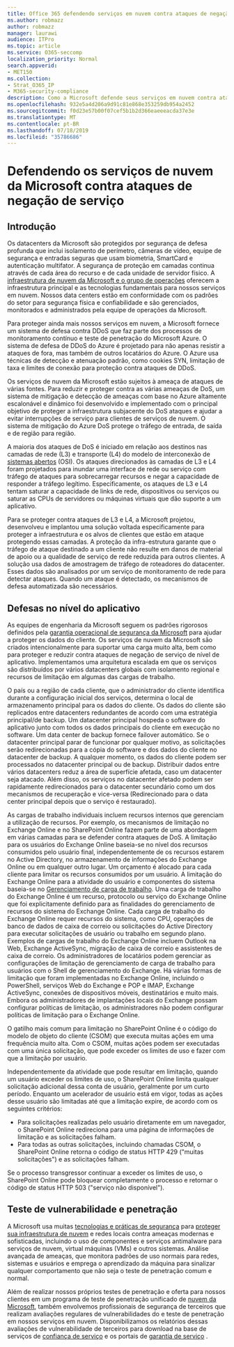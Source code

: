```yaml
---
title: Office 365 defendendo serviços em nuvem contra ataques de negação de serviço
ms.author: robmazz
author: robmazz
manager: laurawi
audience: ITPro
ms.topic: article
ms.service: O365-seccomp
localization_priority: Normal
search.appverid:
- MET150
ms.collection:
- Strat_O365_IP
- M365-security-compliance
description: Como a Microsoft defende seus serviços em nuvem contra ataques de negação de serviço (DoS).
ms.openlocfilehash: 932e5a4d206a9d91c81e868e353259db954a2452
ms.sourcegitcommit: f0d23e57b00f07cef5b1b2d366eaeeeacda37e3e
ms.translationtype: MT
ms.contentlocale: pt-BR
ms.lasthandoff: 07/18/2019
ms.locfileid: "35786686"
---
```

# <a name="defending-microsoft-cloud-services-against-denial-of-service-attacks"></a>Defendendo os serviços de nuvem da Microsoft contra ataques de negação de serviço

## <a name="introduction"></a>Introdução
Os datacenters da Microsoft são protegidos por segurança de defesa profunda que inclui isolamento de perímetro, câmeras de vídeo, equipe de segurança e entradas seguras que usam biometria, SmartCard e autenticação multifator. A segurança de proteção em camadas continua através de cada área do recurso e de cada unidade de servidor físico. A [infraestrutura de nuvem da Microsoft e o grupo de operações](https://www.microsoft.com/en-us/cloud-platform/global-datacenters) oferecem a infraestrutura principal e as tecnologias fundamentais para nossos serviços em nuvem. Nossos data centers estão em conformidade com os padrões do setor para segurança física e confiabilidade e são gerenciados, monitorados e administrados pela equipe de operações da Microsoft.

Para proteger ainda mais nossos serviços em nuvem, a Microsoft fornece um sistema de defesa contra DDoS que faz parte dos processos de monitoramento contínuo e teste de penetração do Microsoft Azure. O sistema de defesa de DDoS do Azure é projetado para não apenas resistir a ataques de fora, mas também de outros locatários do Azure. O Azure usa técnicas de detecção e atenuação padrão, como cookies SYN, limitação de taxa e limites de conexão para proteção contra ataques de DDoS.

Os serviços de nuvem da Microsoft estão sujeitos à ameaça de ataques de várias fontes. Para reduzir e proteger contra as várias ameaças de DoS, um sistema de mitigação e detecção de ameaças com base no Azure altamente escalonável e dinâmico foi desenvolvido e implementado com o principal objetivo de proteger a infraestrutura subjacente do DoS ataques e ajudar a evitar interrupções de serviço para clientes de serviços de nuvem. O sistema de mitigação do Azure DoS protege o tráfego de entrada, de saída e de região para região.

A maioria dos ataques de DoS é iniciado em relação aos destinos nas camadas de rede (L3) e transporte (L4) do modelo de interconexão de [sistemas abertos](https://docs.microsoft.com/windows-hardware/drivers/network/windows-network-architecture-and-the-osi-model) (OSI). Os ataques direcionados às camadas de L3 e L4 foram projetados para inundar uma interface de rede ou serviço com tráfego de ataques para sobrecarregar recursos e negar a capacidade de responder a tráfego legítimo. Especificamente, os ataques de L3 e L4 tentam saturar a capacidade de links de rede, dispositivos ou serviços ou saturar as CPUs de servidores ou máquinas virtuais que dão suporte a um aplicativo.

Para se proteger contra ataques de L3 e L4, a Microsoft projetou, desenvolveu e implantou uma solução voltada especificamente para proteger a infraestrutura e os alvos de clientes que estão em ataque protegendo essas camadas. A proteção da infra-estrutura garante que o tráfego de ataque destinado a um cliente não resulte em danos de material de apoio ou a qualidade de serviço de rede reduzida para outros clientes. A solução usa dados de amostragem de tráfego de roteadores do datacenter. Esses dados são analisados por um serviço de monitoramento de rede para detectar ataques. Quando um ataque é detectado, os mecanismos de defesa automatizada são necessários.

## <a name="application-level-defenses"></a>Defesas no nível do aplicativo
As equipes de engenharia da Microsoft seguem os padrões rigorosos definidos pela [garantia operacional de segurança da Microsoft](https://www.microsoft.com/en-us/SDL/OperationalSecurityAssurance) para ajudar a proteger os dados do cliente. Os serviços de nuvem da Microsoft são criados intencionalmente para suportar uma carga muito alta, bem como para proteger e reduzir contra ataques de negação de serviço de nível de aplicativo. Implementamos uma arquitetura escalada em que os serviços são distribuídos por vários datacenters globais com isolamento regional e recursos de limitação em algumas das cargas de trabalho.

O país ou a região de cada cliente, que o administrador do cliente identifica durante a configuração inicial dos serviços, determina o local de armazenamento principal para os dados do cliente. Os dados do cliente são replicados entre datacenters redundantes de acordo com uma estratégia principal/de backup. Um datacenter principal hospeda o software do aplicativo junto com todos os dados principais do cliente em execução no software. Um data center de backup fornece failover automático. Se o datacenter principal parar de funcionar por qualquer motivo, as solicitações serão redirecionadas para a cópia do software e dos dados do cliente no datacenter de backup. A qualquer momento, os dados do cliente podem ser processados no datacenter principal ou de backup. Distribuir dados entre vários datacenters reduz a área de superfície afetada, caso um datacenter seja atacado. Além disso, os serviços no datacenter afetado podem ser rapidamente redirecionados para o datacenter secundário como um dos mecanismos de recuperação e vice-versa (Redirecionado para o data center principal depois que o serviço é restaurado).

As cargas de trabalho individuais incluem recursos internos que gerenciam a utilização de recursos. Por exemplo, os mecanismos de limitação no Exchange Online e no SharePoint Online fazem parte de uma abordagem em várias camadas para se defender contra ataques de DoS. A limitação para os usuários do Exchange Online baseia-se no nível dos recursos consumidos pelo usuário final, independentemente de os recursos estarem no Active Directory, no armazenamento de informações do Exchange Online ou em qualquer outro lugar. Um orçamento é alocado para cada cliente para limitar os recursos consumidos por um usuário. A limitação do Exchange Online para a atividade do usuário e componentes do sistema baseia-se no [Gerenciamento de carga de trabalho](http://technet.microsoft.com/en-us/library/jj150503(v=exchg.150).aspx). Uma carga de trabalho do Exchange Online é um recurso, protocolo ou serviço do Exchange Online que foi explicitamente definido para as finalidades do gerenciamento de recursos do sistema do Exchange Online. Cada carga de trabalho do Exchange Online requer recursos do sistema, como CPU, operações de banco de dados de caixa de correio ou solicitações do Active Directory para executar solicitações de usuário ou trabalho em segundo plano. Exemplos de cargas de trabalho do Exchange Online incluem Outlook na Web, Exchange ActiveSync, migração de caixa de correio e assistentes de caixa de correio. Os administradores de locatários podem gerenciar as configurações de limitação de gerenciamento de carga de trabalho para usuários com o Shell de gerenciamento do Exchange. Há várias formas de limitação que foram implementadas no Exchange Online, incluindo o PowerShell, serviços Web do Exchange e POP e IMAP, Exchange ActiveSync, conexões de dispositivos móveis, destinatários e muito mais. Embora os administradores de implantações locais do Exchange possam configurar políticas de limitação, os administradores não podem configurar políticas de limitação para o Exchange Online.

O gatilho mais comum para limitação no SharePoint Online é o código do modelo de objeto do cliente (CSOM) que executa muitas ações em uma frequência muito alta. Com o CSOM, muitas ações podem ser executadas com uma única solicitação, que pode exceder os limites de uso e fazer com que a limitação por usuário.

Independentemente da atividade que pode resultar em limitação, quando um usuário exceder os limites de uso, o SharePoint Online limita qualquer solicitação adicional dessa conta de usuário, geralmente por um curto período. Enquanto um acelerador de usuário está em vigor, todas as ações desse usuário são limitadas até que a limitação expire, de acordo com os seguintes critérios:
- Para solicitações realizadas pelo usuário diretamente em um navegador, o SharePoint Online redireciona para uma página de informações de limitação e as solicitações falham.
- Para todas as outras solicitações, incluindo chamadas CSOM, o SharePoint Online retorna o código de status HTTP 429 ("muitas solicitações") e as solicitações falham.

Se o processo transgressor continuar a exceder os limites de uso, o SharePoint Online pode bloquear completamente o processo e retornar o código de status HTTP 503 ("serviço não disponível").

## <a name="vulnerability-and-penetration-testing"></a>Teste de vulnerabilidade e penetração
A Microsoft usa muitas [tecnologias e práticas de segurança](https://www.microsoft.com/en-us/trustcenter/security/threatmanagement) para [proteger sua infraestrutura de nuvem](https://blogs.technet.microsoft.com/hybridcloud/2015/05/05/protecting-your-datacenter-and-cloud-from-emerging-threats/) e redes locais contra ameaças modernas e sofisticadas, incluindo o uso de componentes e serviços antimalware para serviços de nuvem, virtual máquinas (VMs) e outros sistemas. Análise avançada de ameaças, que monitora padrões de uso normais para redes, sistemas e usuários e emprega o aprendizado da máquina para sinalizar qualquer comportamento que não seja o teste de penetração comum e normal.

Além de realizar nossos próprios testes de penetração e oferta para nossos clientes em um programa de teste de penetração unificado de [nuvem da Microsoft](https://technet.microsoft.com/en-us/mt784683), também envolvemos profissionais de segurança de terceiros que realizam avaliações regulares de vulnerabilidades do e teste de penetração em nossos serviços em nuvem. Disponibilizamos os relatórios dessas avaliações de vulnerabilidade de terceiros para download na base de serviços de [confiança de serviço](https://aka.ms/STP) e os portais de [garantia de serviço](https://aka.ms/ServiceAssurance) .
